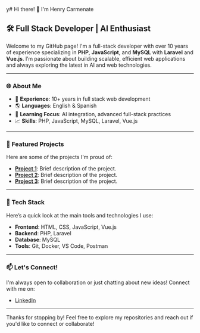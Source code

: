 y# Hi there! 👋 I'm Henry Carmenate

## 🛠️ Full Stack Developer | AI Enthusiast

Welcome to my GitHub page! I'm a full-stack developer with over 10 years of experience specializing in **PHP**, **JavaScript**, and **MySQL** with **Laravel** and **Vue.js**. I’m passionate about building scalable, efficient web applications and always exploring the latest in AI and web technologies.

---

### 🌐 About Me

- 💼 **Experience**: 10+ years in full stack web development
- 🌎 **Languages**: English & Spanish
- 🧠 **Learning Focus**: AI integration, advanced full-stack practices
- 📈 **Skills**: PHP, JavaScript, MySQL, Laravel, Vue.js

---

### 📂 Featured Projects

Here are some of the projects I'm proud of:

- **[Project 1](link-to-project)**: Brief description of the project.
- **[Project 2](link-to-project)**: Brief description of the project.
- **[Project 3](link-to-project)**: Brief description of the project.

---

### 🚀 Tech Stack

Here’s a quick look at the main tools and technologies I use:

- **Frontend**: HTML, CSS, JavaScript, Vue.js
- **Backend**: PHP, Laravel
- **Database**: MySQL
- **Tools**: Git, Docker, VS Code, Postman

---

### 📫 Let's Connect!

I'm always open to collaboration or just chatting about new ideas! Connect with me on:
- [LinkedIn]([https://www.linkedin.com/in/your-profile](https://www.linkedin.com/in/henry-carmenate-8a48b276/))

---

Thanks for stopping by! Feel free to explore my repositories and reach out if you'd like to connect or collaborate!
